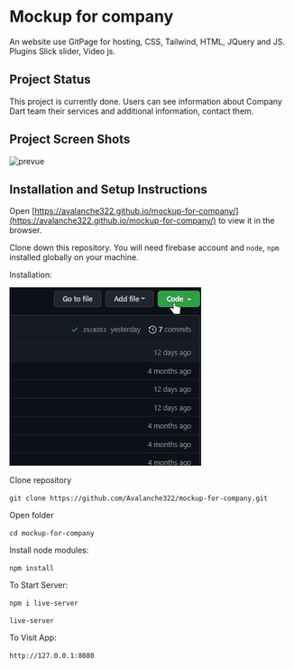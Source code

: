 # Mockup for company

An website use GitPage for hosting, CSS, Tailwind, HTML, JQuery and JS. Plugins Slick slider, Video js.

## Project Status

This project is currently done. Users can see information about Company Dart team their services and additional information, contact them.

## Project Screen Shots

![prevue](img/markdown/prevue.gif)

## Installation and Setup Instructions

Open [https://avalanche322.github.io/mockup-for-company/](https://avalanche322.github.io/mockup-for-company/) to view it in the browser.

Clone down this repository. You will need firebase account and `node`, `npm` installed globally on your machine.

Installation:

![how download](img/markdown/how-download.gif)

Clone repository

`git clone https://github.com/Avalanche322/mockup-for-company.git`  

Open folder

`cd mockup-for-company`

Install node modules:

`npm install`

To Start Server:

`npm i live-server`

`live-server`  

To Visit App:

`http://127.0.0.1:8080` 
